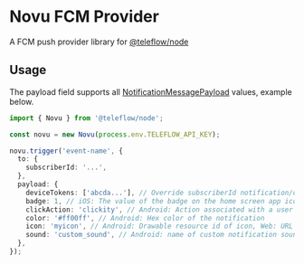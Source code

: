 # Novu FCM Provider

A FCM push provider library for [@teleflow/node](https://github.com/khulnasoft/teleflow)

## Usage

The payload field supports all [NotificationMessagePayload](https://firebase.google.com/docs/reference/admin/node/firebase-admin.messaging.notificationmessagepayload.md#notificationmessagepayload_interface) values, example below.

```ts
import { Novu } from '@teleflow/node';

const novu = new Novu(process.env.TELEFLOW_API_KEY);

novu.trigger('event-name', {
  to: {
    subscriberId: '...',
  },
  payload: {
    deviceTokens: ['abcda...'], // Override subscriberId notification/device identifiers
    badge: 1, // iOS: The value of the badge on the home screen app icon, if 0 then the badge is removed.
    clickAction: 'clickity', // Android: Action associated with a user click on the notification.
    color: '#ff00ff', // Android: Hex color of the notification
    icon: 'myicon', // Android: Drawable resource id of icon, Web: URL to icon
    sound: 'custom_sound', // Android: name of custom notification sound
  },
});
```
